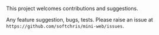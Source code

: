 This project welcomes contributions and suggestions.

Any feature suggestion, bugs, tests. Please raise an issue at `https://github.com/softchris/mini-web/issues`.